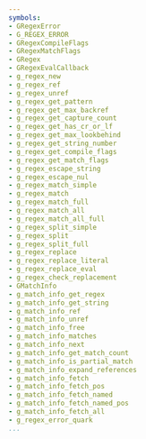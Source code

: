 ```yaml
---
symbols:
- GRegexError
- G_REGEX_ERROR
- GRegexCompileFlags
- GRegexMatchFlags
- GRegex
- GRegexEvalCallback
- g_regex_new
- g_regex_ref
- g_regex_unref
- g_regex_get_pattern
- g_regex_get_max_backref
- g_regex_get_capture_count
- g_regex_get_has_cr_or_lf
- g_regex_get_max_lookbehind
- g_regex_get_string_number
- g_regex_get_compile_flags
- g_regex_get_match_flags
- g_regex_escape_string
- g_regex_escape_nul
- g_regex_match_simple
- g_regex_match
- g_regex_match_full
- g_regex_match_all
- g_regex_match_all_full
- g_regex_split_simple
- g_regex_split
- g_regex_split_full
- g_regex_replace
- g_regex_replace_literal
- g_regex_replace_eval
- g_regex_check_replacement
- GMatchInfo
- g_match_info_get_regex
- g_match_info_get_string
- g_match_info_ref
- g_match_info_unref
- g_match_info_free
- g_match_info_matches
- g_match_info_next
- g_match_info_get_match_count
- g_match_info_is_partial_match
- g_match_info_expand_references
- g_match_info_fetch
- g_match_info_fetch_pos
- g_match_info_fetch_named
- g_match_info_fetch_named_pos
- g_match_info_fetch_all
- g_regex_error_quark
...
```


